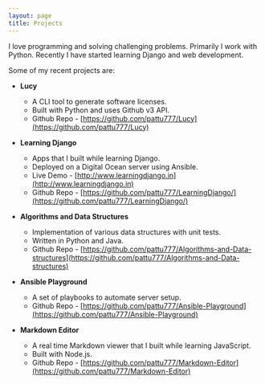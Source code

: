 ```yaml
---
layout: page
title: Projects
---
```


I love programming and solving challenging problems. Primarily I work with Python. Recently I have started learning Django and web development.

Some of my recent projects are:

* __Lucy__

  * A CLI tool to generate software licenses.
  * Built with Python and uses Github v3 API.
  * Github Repo - [https://github.com/pattu777/Lucy](https://github.com/pattu777/Lucy)

* __Learning Django__

  * Apps that I built while learning Django.
  * Deployed on a Digital Ocean server using Ansible.
  * Live Demo - [http://www.learningdjango.in](http://www.learningdjango.in)
  * Github Repo - [https://github.com/pattu777/LearningDjango/](https://github.com/pattu777/LearningDjango/)

* __Algorithms and Data Structures__

    * Implementation of various data structures with unit tests.
    * Written in Python and Java.
    * Github Repo - [https://github.com/pattu777/Algorithms-and-Data-structures](https://github.com/pattu777/Algorithms-and-Data-structures)


* __Ansible Playground__

  * A set of playbooks to automate server setup.
  * Github Repo - [https://github.com/pattu777/Ansible-Playground](https://github.com/pattu777/Ansible-Playground)

* __Markdown Editor__

  * A real time Markdown viewer that I built while learning JavaScript.
  * Built with Node.js.
  * Github Repo - [https://github.com/pattu777/Markdown-Editor](https://github.com/pattu777/Markdown-Editor)
